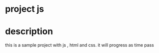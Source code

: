 # project js

# description
this is a sample project with js , html and css.
it will progress as time pass

